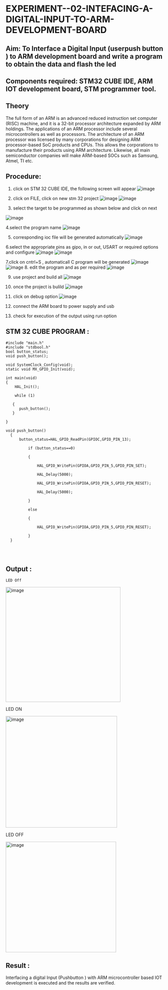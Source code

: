 # EXPERIMENT--02-INTEFACING-A-DIGITAL-INPUT-TO-ARM-DEVELOPMENT-BOARD
## Aim: To Interface a Digital Input  (userpush button  ) to ARM   development board and write a  program to obtain  the data and flash the led  
## Components required: STM32 CUBE IDE, ARM IOT development board,  STM programmer tool.
## Theory 
The full form of an ARM is an advanced reduced instruction set computer (RISC) machine, and it is a 32-bit processor architecture expanded by ARM holdings. The applications of an ARM processor include several microcontrollers as well as processors. The architecture of an ARM processor was licensed by many corporations for designing ARM processor-based SoC products and CPUs. This allows the corporations to manufacture their products using ARM architecture. Likewise, all main semiconductor companies will make ARM-based SOCs such as Samsung, Atmel, TI etc.

 
  
## Procedure:
 1. click on STM 32 CUBE IDE, the following screen will appear 
 ![image](https://user-images.githubusercontent.com/36288975/226189166-ac10578c-c059-40e7-8b80-9f84f64bf088.png)

 2. click on FILE, click on new stm 32 project 
 ![image](https://user-images.githubusercontent.com/36288975/226189215-2d13ebfb-507f-44fc-b772-02232e97c0e3.png)
![image](https://user-images.githubusercontent.com/36288975/226189230-bf2d90dd-9695-4aaf-b2a6-6d66454e81fc.png)
3. select the target to be programmed  as shown below and click on next 

![image](https://user-images.githubusercontent.com/36288975/226189280-ed5dcf1d-dd8d-43ae-815d-491085f4863b.png)

4.select the program name 
![image](https://user-images.githubusercontent.com/36288975/226189316-09832a30-4d1a-4d4f-b8ad-2dc28f137711.png)


5. corresponding ioc file will be generated automatically 
![image](https://user-images.githubusercontent.com/36288975/226189378-3abbdee2-0df6-470f-a3cd-79c74e3d3ad8.png)

6.select the appropriate pins as gipo, in or out, USART or required options and configure 
![image](https://user-images.githubusercontent.com/36288975/226189403-f7179f1a-3eae-4637-826b-ab4ec35ba1e1.png)
![image](https://user-images.githubusercontent.com/36288975/226189425-2b2414ce-49b3-4b61-a260-c658cb2e4152.png)


7.click on cntrl+S , automaticall C program will be generated 
![image](https://user-images.githubusercontent.com/36288975/226189443-8b43451d-0b14-47e4-a20b-cc09c6ad8458.png)
![image](https://user-images.githubusercontent.com/36288975/226189450-85ffa969-2ffb-4788-81e5-72d60fdda0f1.png)
8. edit the program and as per required 
![image](https://user-images.githubusercontent.com/36288975/226189461-a573e62f-a109-4631-a250-a20925758fe0.png)

9. use project and build all 
![image](https://user-images.githubusercontent.com/36288975/226189554-3f7101ac-3f41-48fc-abc7-480bd6218dec.png)
10. once the project is bulild 
![image](https://user-images.githubusercontent.com/36288975/226189577-c61cc1eb-3990-4968-8aa6-aefffc766b70.png)

11. click on debug option 
![image](https://user-images.githubusercontent.com/36288975/226189625-37daa9a3-62e9-42b5-a5ce-2ac63345905b.png)

12. connect the  ARM board to power supply and usb 


13. check for execution of the output using run option 



## STM 32 CUBE PROGRAM :
```
#include "main.h"
#include "stdbool.h"
bool button_status;
void push_button();

void SystemClock_Config(void);
static void MX_GPIO_Init(void);

int main(void)
{
    HAL_Init();

    while (1)

   {
	  push_button();
   }

}

void push_button()
  {
	  button_status=HAL_GPIO_ReadPin(GPIOC,GPIO_PIN_13);

	  	  if (button_status==0)

	  	  {

	  		  HAL_GPIO_WritePin(GPIOA,GPIO_PIN_5,GPIO_PIN_SET);

	  		  HAL_Delay(5000);

	  		  HAL_GPIO_WritePin(GPIOA,GPIO_PIN_5,GPIO_PIN_RESET);

	  		  HAL_Delay(5000);

	  	  }

	  	  else

	  	  {

	  		  HAL_GPIO_WritePin(GPIOA,GPIO_PIN_5,GPIO_PIN_RESET);

	  	  }
  }




```

## Output  :
```
LED Off
```
<img width="367" alt="image" src="https://github.com/Hanumanth26/EXPERIMENT--02-INTEFACING-A-DIGITAL-INPUT-TO-ARM-DEVELOPMENT-BOARD/assets/121033192/a796cca6-69ab-43bb-a070-4cc344787a01">



LED ON

<img width="356" alt="image" src="https://github.com/Hanumanth26/EXPERIMENT--02-INTEFACING-A-DIGITAL-INPUT-TO-ARM-DEVELOPMENT-BOARD/assets/121033192/c84f3e0c-5d90-47aa-a9a8-f2356c9dab76">


LED OFF

<img width="353" alt="image" src="https://github.com/Hanumanth26/EXPERIMENT--02-INTEFACING-A-DIGITAL-INPUT-TO-ARM-DEVELOPMENT-BOARD/assets/121033192/9910438b-27f9-4394-ad5a-4892d23f8174">



 
 
 
 
## Result :
Interfacing a digital Input (Pushbutton ) with ARM microcontroller based IOT development is executed and the results are verified.
